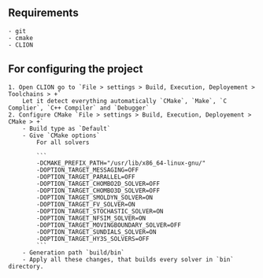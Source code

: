 ## Requirements

    - git 
    - cmake
    - CLION

## For configuring the project

    1. Open CLION go to `File > settings > Build, Execution, Deployement > Toolchains > +`  
        Let it detect everything automatically `CMake`, `Make`, `C Complier`, `C++ Compiler` and `Debugger`
    2. Configure CMake `File > settings > Build, Execution, Deployement > CMake > +`
        - Build type as `Default`
        - Give `CMake options`
            For all solvers

            ```
            -DCMAKE_PREFIX_PATH="/usr/lib/x86_64-linux-gnu/"
            -DOPTION_TARGET_MESSAGING=OFF
            -DOPTION_TARGET_PARALLEL=OFF
            -DOPTION_TARGET_CHOMBO2D_SOLVER=OFF
            -DOPTION_TARGET_CHOMBO3D_SOLVER=OFF
            -DOPTION_TARGET_SMOLDYN_SOLVER=ON
            -DOPTION_TARGET_FV_SOLVER=ON
            -DOPTION_TARGET_STOCHASTIC_SOLVER=ON
            -DOPTION_TARGET_NFSIM_SOLVER=ON
            -DOPTION_TARGET_MOVINGBOUNDARY_SOLVER=OFF
            -DOPTION_TARGET_SUNDIALS_SOLVER=ON
            -DOPTION_TARGET_HY3S_SOLVERS=OFF
            ```
        - Generation path `build/bin`
        - Apply all these changes, that builds every solver in `bin` directory.
